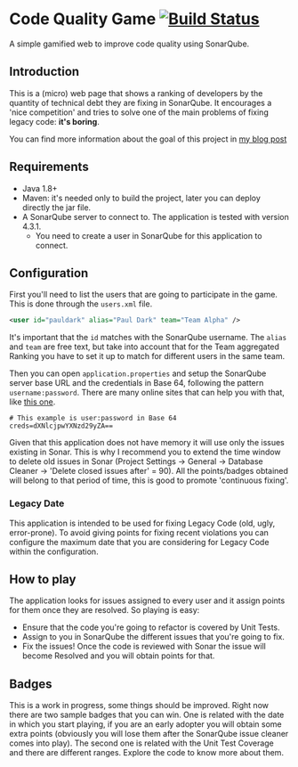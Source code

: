 # Code Quality Game [![Build Status](https://travis-ci.org/mechero/code-quality-game.svg?branch=master)](https://travis-ci.org/mechero/code-quality-game)
A simple gamified web to improve code quality using SonarQube. 

## Introduction
This is a (micro) web page that shows a ranking of developers by the quantity of technical debt they are fixing in SonarQube. It encourages a 'nice competition' and tries to solve one of the main problems of fixing legacy code: **it's boring**. 

You can find more information about the goal of this project in [my blog post](https://maceroblog.wordpress.com/2015/06/23/a-gamification-experiment-with-sonarqube/)

## Requirements
* Java 1.8+
* Maven: it's needed only to build the project, later you can deploy directly the jar file.
* A SonarQube server to connect to. The application is tested with version 4.3.1.
  * You need to create a user in SonarQube for this application to connect. 

## Configuration
First you'll need to list the users that are going to participate in the game. This is done through the `users.xml` file.
```xml
<user id="pauldark" alias="Paul Dark" team="Team Alpha" />
```
It's important that the `id` matches with the SonarQube username. The `alias` and `team` are free text, but take into account that for the Team aggregated Ranking you have to set it up to match for different users in the same team. 

Then you can open `application.properties` and setup the SonarQube server base URL and the credentials in Base 64, following the pattern `username:password`. There are many online sites that can help you with that, like [this one](https://www.base64encode.org/).
```
# This example is user:password in Base 64
creds=dXNlcjpwYXNzd29yZA==
```

Given that this application does not have memory it will use only the issues existing in Sonar. This is why I recommend you to extend the time window to delete old issues in Sonar (Project Settings -> General -> Database Cleaner -> 'Delete closed issues after' = 90). All the points/badges obtained will belong to that period of time, this is good to promote 'continuous fixing'.

### Legacy Date
This application is intended to be used for fixing Legacy Code (old, ugly, error-prone). To avoid giving points for fixing recent violations you can configure the maximum date that you are considering for Legacy Code within the configuration. 

## How to play
The application looks for issues assigned to every user and it assign points for them once they are resolved. So playing is easy:
* Ensure that the code you're going to refactor is covered by Unit Tests.
* Assign to you in SonarQube the different issues that you're going to fix.
* Fix the issues! Once the code is reviewed with Sonar the issue will become Resolved and you will obtain points for that.

## Badges
This is a work in progress, some things should be improved. Right now there are two sample badges that you can win. One is related with the date in which you start playing, if you are an early adopter you will obtain some extra points (obviously you will lose them after the SonarQube issue cleaner comes into play). The second one is related with the Unit Test Coverage and there are different ranges. Explore the code to know more about them.
